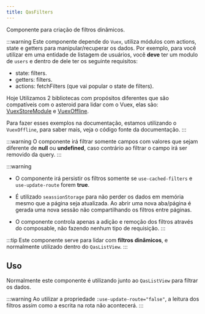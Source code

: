 ```yaml
---
title: QasFilters
---
```


Componente para criação de filtros dinâmicos.

<doc-api file="filters/QasFilters" name="QasFilters" />

:::warning
Este componente depende do `Vuex`, utiliza módulos com actions, state e getters para manipular/recuperar os dados. Por exemplo, para você utilizar em uma entidade de listagem de usuários, você **deve** ter um modulo de `users` e dentro de dele ter os seguinte requisitos:
- state: filters.
- getters: filters.
- actions: fetchFilters (que vai popular o state de filters).

Hoje Utilizamos 2 bibliotecas com propósitos diferentes que são compatíveis com o asteroid para lidar com o Vuex, elas são:
[VuexStoreModule](https://github.com/bildvitta/vuex-store-module) e [VuexOffline](https://github.com/bildvitta/vuex-offline).

Para fazer esses exemplos na documentação, estamos utilizando o `VuexOffline`, para saber mais, veja o código fonte da documentação.
:::

:::warning
O componente irá filtrar somente campos com valores que sejam diferente de **null** ou **undefined**, caso contrário ao filtrar o campo irá ser removido da query.
:::

:::warning
- O componente irá persistir os filtros somente se `use-cached-filters` e `use-update-route` forem **true**.

- É utilizado `seassionStorage` para não perder os dados em memória mesmo que a página seja atualizada. Ao abrir uma nova aba/página é gerada uma nova sessão não compartilhando os filtros entre páginas.

- O componente controla apenas a adição e remoção dos filtros através do composable, não fazendo nenhum tipo de requisição.
:::

:::tip
Este componente serve para lidar com **filtros dinâmicos**, e normalmente utilizado dentro do `QasListView`.
:::

## Uso
<doc-example file="QasFilters/Basic" title="Básico" />
<doc-example file="QasFilters/ExNoUseSearchOnType" title="Sem pesquisa automática ao digitar" />

Normalmente este componente é utilizando junto ao `QasListView` para filtrar os dados.

<doc-example file="QasFilters/CommonUsage" title="Normalmente utilizado" />

<doc-example file="QasFilters/NoSearch" title="Sem o campo de busca" />

:::warning
Ao utilizar a propriedade `:use-update-route="false"`, a leitura dos filtros assim como a escrita na rota não acontecerá.
:::

<doc-example file="QasFilters/NoRouteUpdate" title="Não realizando a atualização padrão da rota" />

<doc-example file="QasFilters/CustomFilter" title="Usando slot default com funções 'filter' e 'removeFilter'" />

<doc-example file="QasFilters/CustomFilterButton" title="Usando slot filter-button com a função 'filter'" />

<doc-example file="QasFilters/RightSide" title="Usando o slot right-side" />
